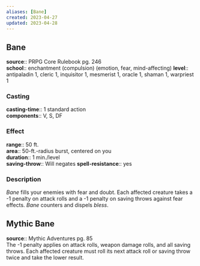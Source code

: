 ```yaml
---
aliases: [Bane]
created: 2023-04-27
updated: 2023-04-28
---
```


## Bane

**source**:: PRPG Core Rulebook pg. 246  
**school**:: enchantment (compulsion) (emotion, fear, mind-affecting)
**level**:: antipaladin 1, cleric 1, inquisitor 1, mesmerist 1, oracle 1, shaman 1, warpriest 1

### Casting

**casting-time**:: 1 standard action  
**components**:: V, S, DF

### Effect

**range**:: 50 ft.  
**area**:: 50-ft.-radius burst, centered on you  
**duration**:: 1 min./level  
**saving-throw**:: Will negates
**spell-resistance**:: yes

### Description

*Bane* fills your enemies with fear and doubt. Each affected creature takes a -1 penalty on attack rolls and a -1 penalty on saving throws against fear effects. *Bane* counters and dispels *bless*.

## Mythic Bane

**source**:: Mythic Adventures pg. 85  
The -1 penalty applies on attack rolls, weapon damage rolls, and all saving throws. Each affected creature must roll its next attack roll or saving throw twice and take the lower result.
